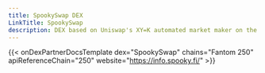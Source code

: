 ```yaml
---
title: SpookySwap DEX
LinkTitle: SpookySwap
description: DEX based on Uniswap's XY=K automated market maker on the Fantom network.
---
```


{{< onDexPartnerDocsTemplate dex="SpookySwap" chains="Fantom 250" apiReferenceChain="250" website="https://info.spooky.fi/" >}}